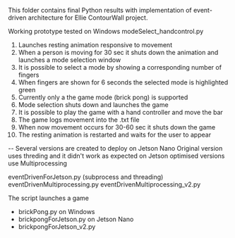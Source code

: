 This folder contains final Python results with implementation of event-driven architecture for Ellie ContourWall project. 

Working prototype tested on Windows 
modeSelect_handcontrol.py

1. Launches resting animation responsive to movement 
2. When a person is moving for 30 sec it shuts down the animation and launches a mode selection window 
3. It is possible to select a mode by showing a corresponding number of fingers 
4. When fingers are shown for 6 seconds the selected mode is highlighted green
5. Currently only a the game mode (brick pong) is supported  
6. Mode selection shuts down and launches the game 
7. It is possible to play the game with a hand controller and move the bar 
8. The game logs movement into the .txt file 
9. When now movement occurs for 30-60 sec it shuts down the game 
10. The resting animation is restarted and waits for the user to appear

--
Several versions are created to deploy on Jetson Nano 
Original version uses threding and it didn't work as expected on Jetson 
optimised versions use Multiprocessing 

eventDrivenForJetson.py (subprocess and threading)
eventDrivenMultiprocessing.py 
eventDrivenMultiprocessing_v2.py 

The script launches a game
- brickPong.py on Windows 
- brickpongForJetson.py on Jetson Nano
- brickpongForJetson_v2.py 